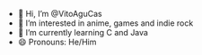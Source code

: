 - 👋 Hi, I’m @VitoAguCas
- 👀 I’m interested in anime, games and indie rock
- 🌱 I’m currently learning C and Java
- 😄 Pronouns: He/Him

<!---
VitoAguCas/VitoAguCas is a ✨ special ✨ repository because its `README.md` (this file) appears on your GitHub profile.
You can click the Preview link to take a look at your changes.
--->

